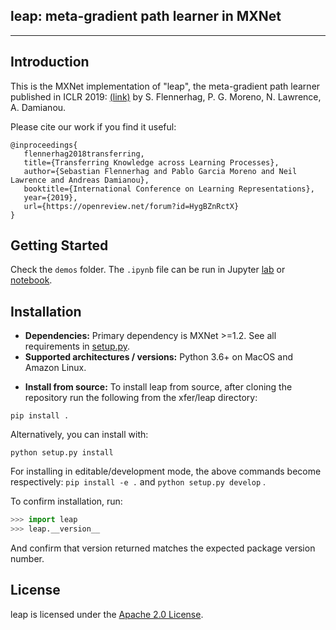 ## leap: meta-gradient path learner in MXNet  
--------------------------------------------------------------------------------

## Introduction  

This is the MXNet implementation of  "leap", the meta-gradient path learner published in ICLR 2019: [(link)](https://arxiv.org/abs/1812.01054) by S. Flennerhag, P. G. Moreno, N. Lawrence, A. Damianou.

Please cite our work if you find it useful:
```
@inproceedings{
   flennerhag2018transferring,
   title={Transferring Knowledge across Learning Processes},
   author={Sebastian Flennerhag and Pablo Garcia Moreno and Neil Lawrence and Andreas Damianou},
   booktitle={International Conference on Learning Representations},
   year={2019},
   url={https://openreview.net/forum?id=HygBZnRctX}
}
```

## Getting Started
Check the `demos` folder. The `.ipynb` file can be run in Jupyter [lab](https://jupyterlab.readthedocs.io/en/stable/getting_started/installation.html) or [notebook](https://jupyter.readthedocs.io/en/latest/install.html).


## Installation
* __Dependencies:__
Primary dependency is MXNet >=1.2. See all requirements in [setup.py](setup.py).
* __Supported architectures / versions:__
Python 3.6+ on MacOS and Amazon Linux.


-  __Install from source:__
To install leap from source, after cloning the repository run the following from the xfer/leap directory:
```
pip install .
```
Alternatively, you can install with:
```
python setup.py install
```
For installing in editable/development mode, the above commands become respectively:
`pip install -e .` and `python setup.py develop` .

To confirm installation, run:
```python
>>> import leap
>>> leap.__version__
```
And confirm that version returned matches the expected package version number.


## License

leap is licensed under the [Apache 2.0 License](LICENSE).
